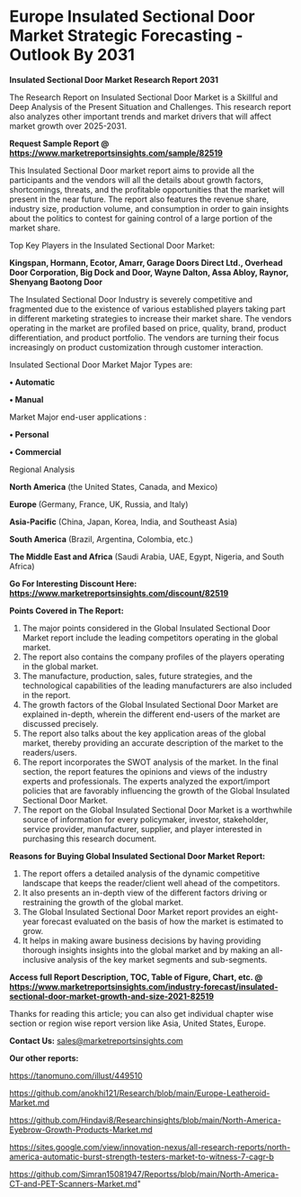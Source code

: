  # Europe Insulated Sectional Door Market Strategic Forecasting - Outlook By 2031

<strong>Insulated Sectional Door Market Research Report 2031</strong>

The Research Report on Insulated Sectional Door Market is a Skillful and Deep Analysis of the Present Situation and Challenges. This research report also analyzes other important trends and market drivers that will affect market growth over 2025-2031.

<strong>Request Sample Report @ <a href=https://www.marketreportsinsights.com/sample/82519>https://www.marketreportsinsights.com/sample/82519</a></strong>

This Insulated Sectional Door market report aims to provide all the participants and the vendors will all the details about growth factors, shortcomings, threats, and the profitable opportunities that the market will present in the near future. The report also features the revenue share, industry size, production volume, and consumption in order to gain insights about the politics to contest for gaining control of a large portion of the market share.

Top Key Players in the Insulated Sectional Door Market:

<strong>Kingspan, Hormann, Ecotor, Amarr, Garage Doors Direct Ltd., Overhead Door Corporation, Big Dock and Door, Wayne Dalton, Assa Abloy, Raynor, Shenyang Baotong Door</strong>

The Insulated Sectional Door Industry is severely competitive and fragmented due to the existence of various established players taking part in different marketing strategies to increase their market share. The vendors operating in the market are profiled based on price, quality, brand, product differentiation, and product portfolio. The vendors are turning their focus increasingly on product customization through customer interaction.

Insulated Sectional Door Market Major Types are:

<strong>• Automatic

• Manual</strong>

Market Major end-user applications :

<strong>• Personal

• Commercial</strong>

Regional Analysis

</u><strong><b>North America</b></strong> (the United States, Canada, and Mexico)

<strong><b>Europe </b></strong>(Germany, France, UK, Russia, and Italy)

<strong><b>Asia-Pacific</b></strong> (China, Japan, Korea, India, and Southeast Asia)

<strong><b>South America</b></strong> (Brazil, Argentina, Colombia, etc.)

<strong><b>The Middle East and Africa</b></strong> (Saudi Arabia, UAE, Egypt, Nigeria, and South Africa)

<strong>Go For Interesting Discount Here: <a href=https://www.marketreportsinsights.com/discount/82519>https://www.marketreportsinsights.com/discount/82519</a></strong>

<strong>Points Covered in The Report:</strong>
<ol>
  <li>The major points considered in the Global Insulated Sectional Door Market report include the leading competitors operating in the global market.</li>
  <li>The report also contains the company profiles of the players operating in the global market.</li>
  <li>The manufacture, production, sales, future strategies, and the technological capabilities of the leading manufacturers are also included in the report.</li>
  <li>The growth factors of the Global Insulated Sectional Door Market are explained in-depth, wherein the different end-users of the market are discussed precisely.</li>
  <li>The report also talks about the key application areas of the global market, thereby providing an accurate description of the market to the readers/users.</li>
  <li>The report incorporates the SWOT analysis of the market. In the final section, the report features the opinions and views of the industry experts and professionals. The experts analyzed the export/import policies that are favorably influencing the growth of the Global Insulated Sectional Door Market.</li>
  <li>The report on the Global Insulated Sectional Door Market is a worthwhile source of information for every policymaker, investor, stakeholder, service provider, manufacturer, supplier, and player interested in purchasing this research document.</li>
</ol>
<strong>Reasons for Buying Global Insulated Sectional Door Market Report:</strong>

<ol>
  <li>The report offers a detailed analysis of the dynamic competitive landscape that keeps the reader/client well ahead of the competitors.</li>
  <li>It also presents an in-depth view of the different factors driving or restraining the growth of the global market.</li>
  <li>The Global Insulated Sectional Door Market report provides an eight-year forecast evaluated on the basis of how the market is estimated to grow.</li>
  <li>It helps in making aware business decisions by having providing thorough insights insights into the global market and by making an all-inclusive analysis of the key market segments and sub-segments.</li>
</ol>
<strong>Access full Report Description, TOC, Table of Figure, Chart, etc. @ <a href=https://www.marketreportsinsights.com/industry-forecast/insulated-sectional-door-market-growth-and-size-2021-82519>https://www.marketreportsinsights.com/industry-forecast/insulated-sectional-door-market-growth-and-size-2021-82519</a></strong>


Thanks for reading this article; you can also get individual chapter wise section or region wise report version like Asia, United States, Europe.

<strong>Contact Us:</strong>
sales@marketreportsinsights.com

<strong>Our other reports:</strong>

<a href=https://tanomuno.com/illust/449510>https://tanomuno.com/illust/449510</a>

<a href=https://github.com/anokhi121/Research/blob/main/Europe-Leatheroid-Market.md>https://github.com/anokhi121/Research/blob/main/Europe-Leatheroid-Market.md</a>

<a href=https://github.com/Hindavi8/Researchinsights/blob/main/North-America-Eyebrow-Growth-Products-Market.md>https://github.com/Hindavi8/Researchinsights/blob/main/North-America-Eyebrow-Growth-Products-Market.md</a>

<a href=https://sites.google.com/view/innovation-nexus/all-research-reports/north-america-automatic-burst-strength-testers-market-to-witness-7-cagr-b>https://sites.google.com/view/innovation-nexus/all-research-reports/north-america-automatic-burst-strength-testers-market-to-witness-7-cagr-b</a>

<a href=https://github.com/Simran15081947/Reportss/blob/main/North-America-CT-and-PET-Scanners-Market.md>https://github.com/Simran15081947/Reportss/blob/main/North-America-CT-and-PET-Scanners-Market.md</a>"
